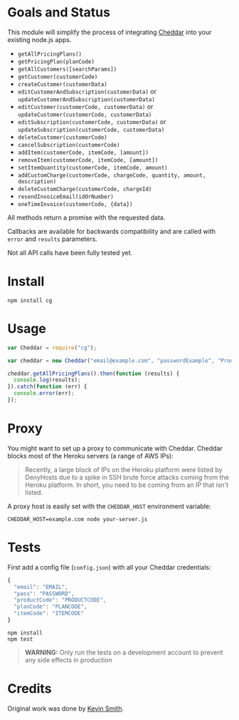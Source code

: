 # Goals and Status

This module will simplify the process of integrating [Cheddar](https://www.getcheddar.com/) into your existing node.js apps.

* `getAllPricingPlans()`
* `getPricingPlan(planCode)`
* `getAllCustomers([searchParams])`
* `getCustomer(customerCode)`
* `createCustomer(customerData)`
* `editCustomerAndSubscription(customerData)` or `updateCustomerAndSubscription(customerData)`
* `editCustomer(customerCode, customerData)` or `updateCustomer(customerCode, customerData)`
* `editSubscription(customerCode, customerData)` or `updateSubscription(customerCode, customerData)`
* `deleteCustomer(customerCode)`
* `cancelSubscription(customerCode)`
* `addItem(customerCode, itemCode, [amount])`
* `removeItem(customerCode, itemCode, [amount])`
* `setItemQuantity(customerCode, itemCode, amount)`
* `addCustomCharge(customerCode, chargeCode, quantity, amount, description)`
* `deleteCustomCharge(customerCode, chargeId)`
* `resendInvoiceEmail(idOrNumber)`
* `oneTimeInvoice(customerCode, {data})`

All methods return a promise with the requested data.

Callbacks are available for backwards compatibility and are called with `error` and `results` parameters.

Not all API calls have been fully tested yet.

# Install

```
npm install cg
```

# Usage

```javascript
var Cheddar = require("cg");

var cheddar = new Cheddar("email@example.com", "passwordExample", "ProductCode");

cheddar.getAllPricingPlans().then(function (results) {
  console.log(results);
}).catch(function (err) {
  console.error(err);
});
```

# Proxy

You might want to set up a proxy to communicate with Cheddar. Cheddar blocks most of the Heroku servers (a range of AWS IPs):

> Recently, a large block of IPs on the Heroku platform were listed by DenyHosts due to a spike in SSH brute force attacks coming from the Heroku platform. In short, you need to be coming from an IP that isn't listed.

A proxy host is easily set with the `CHEDDAR_HOST` environment variable:

```
CHEDDAR_HOST=example.com node your-server.js
```

# Tests
First add a config file (`config.json`) with all your Cheddar credentials:

```javascript
{
  "email": "EMAIL",
  "pass": "PASSWORD",
  "productCode": "PRODUCTCODE",
  "planCode": "PLANCODE",
  "itemCode": "ITEMCODE"
}
```

```
npm install
npm test
```

> **WARNING:** Only run the tests on a development account to prevent any side effects in production

# Credits
Original work was done by [Kevin Smith](https://github.com/respectTheCode).
